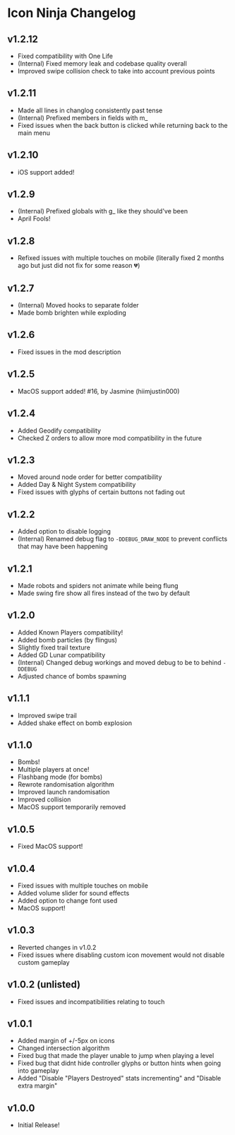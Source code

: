 # Icon Ninja Changelog
## v1.2.12
- Fixed compatibility with One Life
- (Internal) Fixed memory leak and codebase quality overall
- Improved swipe collision check to take into account previous points
## v1.2.11
- Made all lines in changlog consistently past tense
- (Internal) Prefixed members in fields with m_
- Fixed issues when the back button is clicked while returning back to the main menu
## v1.2.10
- iOS support added!
## v1.2.9
- (Internal) Prefixed globals with g_ like they should've been
- April Fools!
## v1.2.8
- Refixed issues with multiple touches on mobile (literally fixed 2 months ago but just did not fix for some reason :broken_heart:)
## v1.2.7
- (Internal) Moved hooks to separate folder
- Made bomb brighten while exploding
## v1.2.6
- Fixed issues in the mod description
## v1.2.5
- MacOS support added! #16, by Jasmine (hiimjustin000)
## v1.2.4
- Added Geodify compatibility
- Checked Z orders to allow more mod compatibility in the future
## v1.2.3
- Moved around node order for better compatibility
- Added Day & Night System compatibility
- Fixed issues with glyphs of certain buttons not fading out
## v1.2.2
- Added option to disable logging
- (Internal) Renamed debug flag to `-DDEBUG_DRAW_NODE` to prevent conflicts that may have been happening
## v1.2.1
- Made robots and spiders not animate while being flung
- Made swing fire show all fires instead of the two by default
## v1.2.0
- Added Known Players compatibility!
- Added bomb particles (by flingus)
- Slightly fixed trail texture
- Added GD Lunar compatibility
- (Internal) Changed debug workings and moved debug to be to behind `-DDEBUG`
- Adjusted chance of bombs spawning
## v1.1.1
- Improved swipe trail
- Added shake effect on bomb explosion
## v1.1.0
- Bombs!
- Multiple players at once!
- Flashbang mode (for bombs)
- Rewrote randomisation algorithm
- Improved launch randomisation
- Improved collision
- MacOS support temporarily removed
## v1.0.5
- Fixed MacOS support!
## v1.0.4
- Fixed issues with multiple touches on mobile
- Added volume slider for sound effects
- Added option to change font used
- MacOS support!
## v1.0.3
- Reverted changes in v1.0.2
- Fixed issues where disabling custom icon movement would not disable custom gameplay
## v1.0.2 (unlisted)
- Fixed issues and incompatibilities relating to touch
## v1.0.1
- Added margin of +/-5px on icons
- Changed intersection algorithm
- Fixed bug that made the player unable to jump when playing a level
- Fixed bug that didnt hide controller glyphs or button hints when going into gameplay
- Added "Disable "Players Destroyed" stats incrementing" and "Disable extra margin"
## v1.0.0
- Initial Release!
